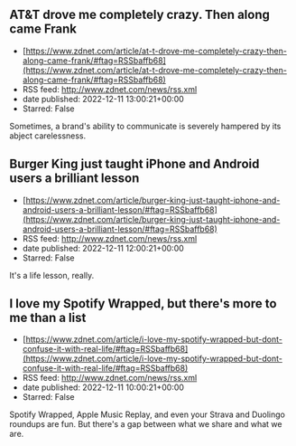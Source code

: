 ## AT&T drove me completely crazy. Then along came Frank
 - [https://www.zdnet.com/article/at-t-drove-me-completely-crazy-then-along-came-frank/#ftag=RSSbaffb68](https://www.zdnet.com/article/at-t-drove-me-completely-crazy-then-along-came-frank/#ftag=RSSbaffb68)
 - RSS feed: http://www.zdnet.com/news/rss.xml
 - date published: 2022-12-11 13:00:21+00:00
 - Starred: False

Sometimes, a brand's ability to communicate is severely hampered by its abject carelessness.

## Burger King just taught iPhone and Android users a brilliant lesson
 - [https://www.zdnet.com/article/burger-king-just-taught-iphone-and-android-users-a-brilliant-lesson/#ftag=RSSbaffb68](https://www.zdnet.com/article/burger-king-just-taught-iphone-and-android-users-a-brilliant-lesson/#ftag=RSSbaffb68)
 - RSS feed: http://www.zdnet.com/news/rss.xml
 - date published: 2022-12-11 12:00:21+00:00
 - Starred: False

It's a life lesson, really.

## I love my Spotify Wrapped, but there's more to me than a list
 - [https://www.zdnet.com/article/i-love-my-spotify-wrapped-but-dont-confuse-it-with-real-life/#ftag=RSSbaffb68](https://www.zdnet.com/article/i-love-my-spotify-wrapped-but-dont-confuse-it-with-real-life/#ftag=RSSbaffb68)
 - RSS feed: http://www.zdnet.com/news/rss.xml
 - date published: 2022-12-11 10:00:21+00:00
 - Starred: False

Spotify Wrapped, Apple Music Replay, and even your Strava and Duolingo roundups are fun. But there's a gap between what we share and what we are.
